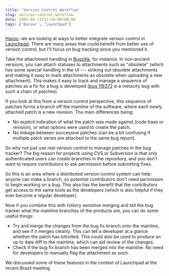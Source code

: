 ```yaml
---
title: 'Version Control Workflow'
slug: version-control-workflow
date: 2005-08-11T12:34:06+08:00
tags: ['Bazaar', 'Launchpad']
---
```


[Havoc](http://log.ometer.com/2005-08.html#10): we are looking at ways
to better integrate version control in
[Launchpad](https://launchpad.net/). There are many areas that could
benefit from better use of version control, but I\'ll focus on bug
tracking since you mentioned it.

Take the attachment handling in [Bugzilla](http://www.bugzilla.org/),
for instance. In non-ancient versions, you can attach statuses to
attachments such as \"obsolete\" (which has some special handling in the
UI --- striking out obsolete attachments and making it easy to mark
attachments as obsolete when uploading a new attachment). This makes it
easy to track and manage a sequence of patches as a fix for a bug is
developed ([bug
118372](http://bugzilla.gnome.org/show_bug.cgi?id=118372) is a metacity
bug with such a chain of patches).

If you look at this from a version control perspective, this sequence of
patches forms a branch off the mainline of the software, where each
newly attached patch is a new revision. The main differences being:

-   No explicit indication of what the patch was made against (code base
    or revision), or what options were used to create the patch.
-   No linkage between successive patches (can be a bit confusing if
    multiple patch series are attached to the same bug report).

So why not just use real version control to manage patches in the bug
tracker? The big reason for projects using CVS or Subversion is that
only authenticated users can create branches in the repository, and you
don\'t want to require contributors to ask permission before submitting
fixes.

So this is an area where a distributed version control system can help:
anyone can make a branch, so potential contributors don\'t need
permission to begin working on a bug. This also has the benefit that the
contributors get access to the same tools as the developers (which is
also helpful if they ever become a regular developer).

Now if you combine this with history sensitive merging and tell the bug
tracker what the mainline branches of the products are, you can do some
useful things:

-   Try and merge the changes from the bug fix branch onto the mainline,
    and see if it merges cleanly. This can tell a developer at a glance
    whether the patch has bitrotted. This could also be used to produce
    an up to date diff to the mainline, which can aid review of the
    changes.
-   Check if the bug fix branch has been merged into the mainline. No
    need for developers to manually flag the attachment as such.

We discussed some of these features in the context of Launchpad at the
recent Brazil meeting.
